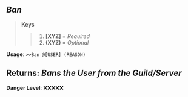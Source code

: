 ## ***Ban***

> **Keys**
>> 1. **[XYZ]** = *Required*
>> 2. **(XYZ)** = *Optional*

**Usage**: ```>>Ban @[USER] (REASON)```

**Returns**: *Bans the User from the Guild/Server*
---
**Danger Level**: ❌❌❌❌❌
